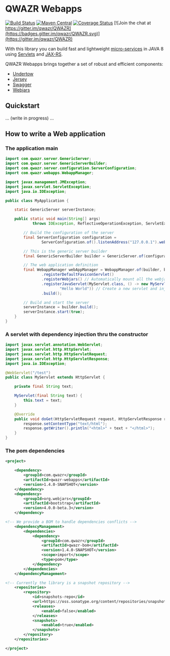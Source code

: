 QWAZR Webapps
=============

[![Build Status](https://travis-ci.org/qwazr/webapps.svg?branch=master)](https://travis-ci.org/qwazr/webapps)
[![Maven Central](https://maven-badges.herokuapp.com/maven-central/com.qwazr/qwazr-webapps/badge.svg)](https://maven-badges.herokuapp.com/maven-central/com.qwazr/qwazr-webapps)
[![Coverage Status](https://coveralls.io/repos/github/qwazr/webapps/badge.svg?branch=master)](https://coveralls.io/github/qwazr/webapps?branch=master)
[![Join the chat at https://gitter.im/qwazr/QWAZR](https://badges.gitter.im/qwazr/QWAZR.svg)](https://gitter.im/qwazr/QWAZR)


With this library you can build fast and lightweight [micro-services](https://en.wikipedia.org/wiki/Microservices)
in JAVA 8 using [Servlets](https://en.wikipedia.org/wiki/Java_servlet)
and [JAX-RS](https://en.wikipedia.org/wiki/Java_API_for_RESTful_Web_Services).

QWAZR Webapps brings together a set of robust and efficient components:

- [Undertow](http://undertow.io/)
- [Jersey](https://jersey.github.io/)
- [Swagger](https://swagger.io/)
- [Webjars](http://www.webjars.org/)

Quickstart
----------

... (write in progress) ...

How to write a Web application
------------------------------

### The application main

```java
import com.qwazr.server.GenericServer;
import com.qwazr.server.GenericServerBuilder;
import com.qwazr.server.configuration.ServerConfiguration;
import com.qwazr.webapps.WebappManager;

import javax.management.JMException;
import javax.servlet.ServletException;
import java.io.IOException;

public class MyApplication {

	static GenericServer serverInstance;

	public static void main(String[] args)
			throws IOException, ReflectiveOperationException, ServletException, JMException {

		// Build the configuration of the server
		final ServerConfiguration configuration =
				ServerConfiguration.of().listenAddress("127.0.0.1").webAppPort(8080).build();

		// This is the generic server builder
		final GenericServerBuilder builder = GenericServer.of(configuration);

		// The web application definition
		final WebappManager webAppManager = WebappManager.of(builder, builder.getWebAppContext())
				.registerDefaultFaviconServlet()
				.registerWebjars() // Automatically mount all the webjars at /webjars/...
				.registerJavaServlet(MyServlet.class, () -> new MyServlet(
						"Hello World")) // Create a new servlet and inject dependencies thru the constructor
				.build();

		// Build and start the server
		serverInstance = builder.build();
		serverInstance.start(true);
	}
}
```

### A servlet with dependency injection thru the constructor

```java
import javax.servlet.annotation.WebServlet;
import javax.servlet.http.HttpServlet;
import javax.servlet.http.HttpServletRequest;
import javax.servlet.http.HttpServletResponse;
import java.io.IOException;

@WebServlet("/test")
public class MyServlet extends HttpServlet {

	private final String text;

	MyServlet(final String text) {
		this.text = text;
	}

	@Override
	public void doGet(HttpServletRequest request, HttpServletResponse response) throws IOException {
		response.setContentType("text/html");
		response.getWriter().println("<html>" + text + "</html>");
	}
}
```

### The pom dependencies

```xml
<project>

    <dependency>
        <groupId>com.qwazr</groupId>
        <artifactId>qwazr-webapps</artifactId>
        <version>1.4.0-SNAPSHOT</version>
    </dependency>
    <dependency>
        <groupId>org.webjars</groupId>
        <artifactId>bootstrap</artifactId>
        <version>4.0.0-beta.3</version>
    </dependency>

<!-- We provide a BOM to handle dependencies conflicts -->
    <dependencyManagement>
        <dependencies>
            <dependency>
                <groupId>com.qwazr</groupId>
                <artifactId>qwazr-bom</artifactId>
                <version>1.4.0-SNAPSHOT</version>
                <scope>import</scope>
                <type>pom</type>
            </dependency>
        </dependencies>
    </dependencyManagement>

<!-- Currently the library is a snapshot repository -->
    <repositories>
        <repository>
            <id>snapshots-repo</id>
            <url>https://oss.sonatype.org/content/repositories/snapshots</url>
            <releases>
                <enabled>false</enabled>
            </releases>
            <snapshots>
                <enabled>true</enabled>
            </snapshots>
        </repository>
    </repositories>

</project>
```